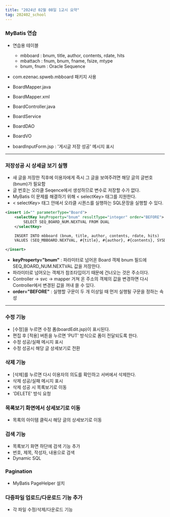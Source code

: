 ```yaml
---
title: "2024년 02월 08일 1교시 요약"
tag: 202402_school
---
```


### MyBatis 연습

- 연습용 테이블
  - mbboard : bnum, title, author, contents, rdate, hits
  - mbattach : fnum, bnum, fname, fsize, mtype
  - bnum, fnum : Oracle Sequence

- com.ezenac.spweb.mbboard 패키지 사용
- BoardMapper.java
- BoardMapper.xml
  
- BoardController.java
- BoardService
- BoardDAO
- BoardVO

- boardInputForm.jsp : '게시글 저장 성공' 메시지 표시
---

### 저장성공 시 상세글 보기 실행

- 새 글을 저장한 직후에 이용자에게 즉시 그 글을 보여주려면 해당 글의 글번호(bnum)가 필요함
- 글 번호는 오라클 Seqence에서 생성하므로 변수로 저장할 수가 없다. 
- MyBatis 이 문제를 해결하기 위해 < selectKey> 태그를 지원한다. 
- < selectKey> 태그 안에서 오라클 시퀀스를 실행하는 SQL문장을 실행할 수 있다. 

```xml
<insert id="" parameterType="Board">
    <selectKey keyProperty="bnum" resultType="integer" order="BEFORE">
        SELECT SEQ_BOARD_NUM.NEXTVAL FROM DUAL
    </selectKey>

    INSERT INTO mbboard (bnum, title, author, contents, rdate, hits)
    VALUES (SEQ_MBBOARD.NEXTVAL, #{title}, #{author}, #{contents}, SYSDATE, 1)

</insert>       
```

- **keyProperty="bnum"** : 파라미터로 넘어온 Board 객체 bnum 필드에 SEQ_BOARD_NUM.NEXTVAL 값을 저장한다.
- 파라미터로 넘어오는 객체가 참조타입이기 때문에 건너오는 것은 주소이다. 
- Controller -> svc -> mapper 거쳐 온 주소의 객체의 값을 변경하면 다시 Controller에서 변경된 값을 꺼내 쓸 수 있다.
- **order="BEFORE"** : 실행할 구문이 두 개 이상일 때 먼저 실행될 구문을 정하는 속성

---

### 수정 기능
  - [수정]을 누르면 수정 폼(boardEdit.jsp)이 표시된다.
  - 편집 후 [적용] 버튼을 누르면 'PUT' 방식으로 폼이 전달되도록 한다.
  - 수정 성공/실패 메시지 표시
  - 수정 성공시 해당 글 상세보기로 전환
### 삭제 기능
  - [삭제]를 누르면 다시 이용자의 의도를 확인하고 서버에서 삭제한다.
  - 삭제 성공/실패 메시지 표시
  - 삭제 성공 시 목록보기로 이동
  - 'DELETE' 방식 요청
### 목록보기 화면에서 상세보기로 이동
  - 목록의 아이템 클릭시 해당 글의 상세보기로 이동
### 검색 기능
  - 목록보기 화면 하단에 검색 기능 추가
  - 번호, 제목, 작성자, 내용으로 검색
  - Dynamic SQL
### Pagination
  - MyBatis PageHelper 설치
### 다중파일 업로드/다운로드 기능 추가
  - 각 파일 수정/삭제/다운로드 기능